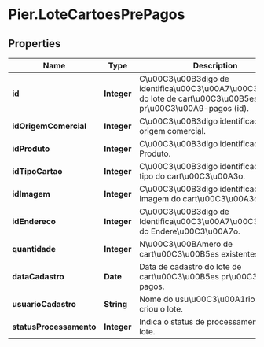 # Pier.LoteCartoesPrePagos

## Properties
Name | Type | Description | Notes
------------ | ------------- | ------------- | -------------
**id** | **Integer** | C\u00C3\u00B3digo de identifica\u00C3\u00A7\u00C3\u00A3o do lote de cart\u00C3\u00B5es pr\u00C3\u00A9-pagos (id). | 
**idOrigemComercial** | **Integer** | C\u00C3\u00B3digo identificador da origem comercial. | 
**idProduto** | **Integer** | C\u00C3\u00B3digo identificador do Produto. | 
**idTipoCartao** | **Integer** | C\u00C3\u00B3digo identificador do tipo do cart\u00C3\u00A3o. | 
**idImagem** | **Integer** | C\u00C3\u00B3digo identificador da Imagem do cart\u00C3\u00A3o. | 
**idEndereco** | **Integer** | C\u00C3\u00B3digo de Identifica\u00C3\u00A7\u00C3\u00A3o do Endere\u00C3\u00A7o. | 
**quantidade** | **Integer** | N\u00C3\u00BAmero de cart\u00C3\u00B5es existentes no Lote. | 
**dataCadastro** | **Date** | Data de cadastro do lote de cart\u00C3\u00B5es pr\u00C3\u00A9-pagos. | 
**usuarioCadastro** | **String** | Nome do usu\u00C3\u00A1rio que criou o lote. | 
**statusProcessamento** | **Integer** | Indica o status de processamento do lote. | 


